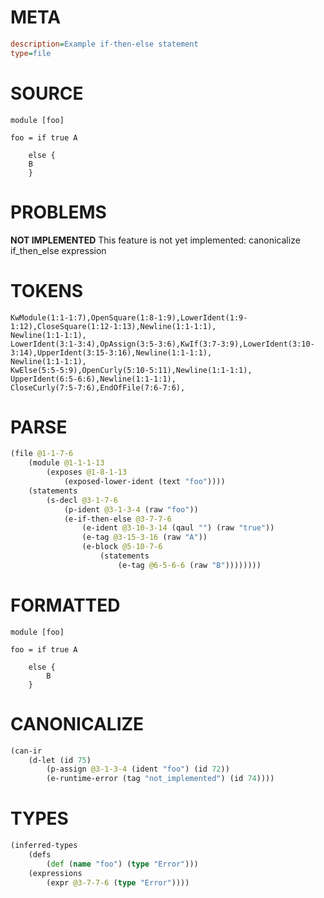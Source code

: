 # META
~~~ini
description=Example if-then-else statement
type=file
~~~
# SOURCE
~~~roc
module [foo]

foo = if true A

    else {
    B
    }
~~~
# PROBLEMS
**NOT IMPLEMENTED**
This feature is not yet implemented: canonicalize if_then_else expression

# TOKENS
~~~zig
KwModule(1:1-1:7),OpenSquare(1:8-1:9),LowerIdent(1:9-1:12),CloseSquare(1:12-1:13),Newline(1:1-1:1),
Newline(1:1-1:1),
LowerIdent(3:1-3:4),OpAssign(3:5-3:6),KwIf(3:7-3:9),LowerIdent(3:10-3:14),UpperIdent(3:15-3:16),Newline(1:1-1:1),
Newline(1:1-1:1),
KwElse(5:5-5:9),OpenCurly(5:10-5:11),Newline(1:1-1:1),
UpperIdent(6:5-6:6),Newline(1:1-1:1),
CloseCurly(7:5-7:6),EndOfFile(7:6-7:6),
~~~
# PARSE
~~~clojure
(file @1-1-7-6
	(module @1-1-1-13
		(exposes @1-8-1-13
			(exposed-lower-ident (text "foo"))))
	(statements
		(s-decl @3-1-7-6
			(p-ident @3-1-3-4 (raw "foo"))
			(e-if-then-else @3-7-7-6
				(e-ident @3-10-3-14 (qaul "") (raw "true"))
				(e-tag @3-15-3-16 (raw "A"))
				(e-block @5-10-7-6
					(statements
						(e-tag @6-5-6-6 (raw "B"))))))))
~~~
# FORMATTED
~~~roc
module [foo]

foo = if true A

	else {
		B
	}
~~~
# CANONICALIZE
~~~clojure
(can-ir
	(d-let (id 75)
		(p-assign @3-1-3-4 (ident "foo") (id 72))
		(e-runtime-error (tag "not_implemented") (id 74))))
~~~
# TYPES
~~~clojure
(inferred-types
	(defs
		(def (name "foo") (type "Error")))
	(expressions
		(expr @3-7-7-6 (type "Error"))))
~~~